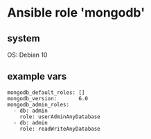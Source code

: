 # Ansible role 'mongodb'

## system
OS: Debian 10

## example vars
```
mongodb_default_roles: []
mongodb_version:       6.0
mongodb_admin_roles:
  - db: admin
    role: userAdminAnyDatabase
  - db: admin
    role: readWriteAnyDatabase
```
